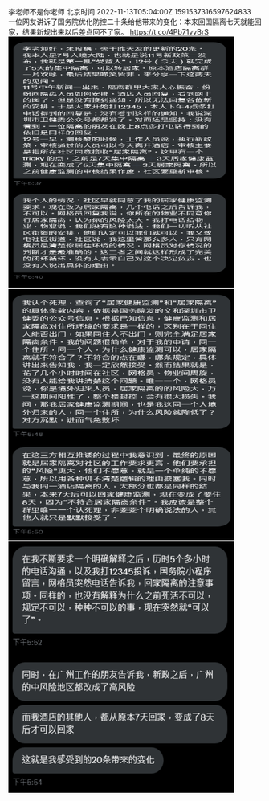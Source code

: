 李老师不是你老师 北京时间 2022-11-13T05:04:00Z 1591537316597624833<br>一位网友讲诉了国务院优化防控二十条给他带来的变化：本来回国隔离七天就能回家，结果新规出来以后差点回不了家。 https://t.co/4Pb71vvBrS<br><img src='/temp/image/2022/o-Month-11/1591537316597624833_0.jpg' width='450' height='500'><img src='/temp/image/2022/o-Month-11/1591537316597624833_1.jpg' width='450' height='500'><img src='/temp/image/2022/o-Month-11/1591537316597624833_2.jpg' width='450' height='500'><br><br>